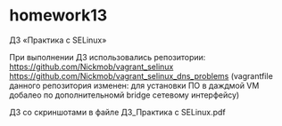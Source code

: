 # homework13
ДЗ «Практика c SELinux»

При выполнении ДЗ использовались репозитории:
https://github.com/Nickmob/vagrant_selinux
https://github.com/Nickmob/vagrant_selinux_dns_problems (vagrantfile данного репозитория изменен: для установки ПО в даждмой VM добалео по дополнительномй bridge сетевому интерфейсу)

ДЗ со скриншотами в файле ДЗ_Практика c SELinux.pdf
